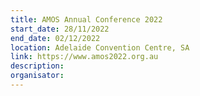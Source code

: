 ```yaml
---
title: AMOS Annual Conference 2022
start_date: 28/11/2022
end_date: 02/12/2022
location: Adelaide Convention Centre, SA
link: https://www.amos2022.org.au
description: 
organisator:
---
```



